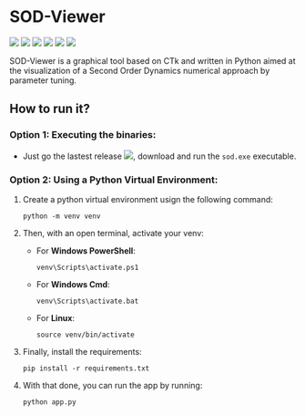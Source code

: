 # SOD-Viewer

<a href="https://github.com/AsulconS/SOD-Viewer/releases/tag/v0.1.0"><img src="https://img.shields.io/github/v/release/AsulconS/SOD-Viewer"></a>
<a href="#"><img src="https://img.shields.io/github/last-commit/AsulconS/SOD-Viewer"></a>
<a href="#"><img src="https://img.shields.io/github/commit-activity/y/AsulconS/SOD-Viewer"></a>
<a href="https://github.com/AsulconS/SOD-Viewer/issues"><img src="https://img.shields.io/github/issues/AsulconS/SOD-Viewer"></a>
<a href="https://github.com/AsulconS/SOD-Viewer/pulls"><img src="https://img.shields.io/github/issues-pr/AsulconS/SOD-Viewer"></a>
<a href="#"><img src="https://img.shields.io/github/stars/AsulconS/SOD-Viewer"></a>

 SOD-Viewer is a graphical tool based on CTk and written in Python aimed at the visualization of a Second Order Dynamics numerical approach by parameter tuning.

 ## How to run it?

 ### Option 1: Executing the binaries:
  - Just go the lastest release <a href="https://github.com/AsulconS/SOD-Viewer/releases/tag/v0.1.0"><img src="https://img.shields.io/github/v/release/AsulconS/SOD-Viewer"></a>, download and run the `sod.exe` executable.

 ### Option 2: Using a Python Virtual Environment:
  1. Create a python virtual environment usign the following command:
     ```
     python -m venv venv
     ```
  2. Then, with an open terminal, activate your venv:

     - For **Windows PowerShell**:
       ```
       venv\Scripts\activate.ps1
       ```
     - For **Windows Cmd**:
       ```
       venv\Scripts\activate.bat
       ```
     - For **Linux**:
       ```
       source venv/bin/activate
       ```
  3. Finally, install the requirements:
     ```
     pip install -r requirements.txt
     ```
  4. With that done, you can run the app by running:
     ```
     python app.py
     ```
